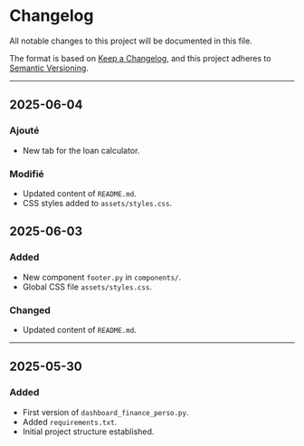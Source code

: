 # Changelog

All notable changes to this project will be documented in this file.

The format is based on [Keep a Changelog](https://keepachangelog.com/en/1.0.0/), and this project adheres to [Semantic Versioning](https://semver.org/).

---

## 2025-06-04

### Ajouté

- New tab for the loan calculator.

### Modifié

- Updated content of `README.md`.
- CSS styles added to `assets/styles.css`.

## 2025-06-03

### Added

- New component `footer.py` in `components/`.
- Global CSS file `assets/styles.css`.

### Changed

- Updated content of `README.md`.

---

## 2025-05-30

### Added

- First version of `dashboard_finance_perso.py`.
- Added `requirements.txt`.
- Initial project structure established.
